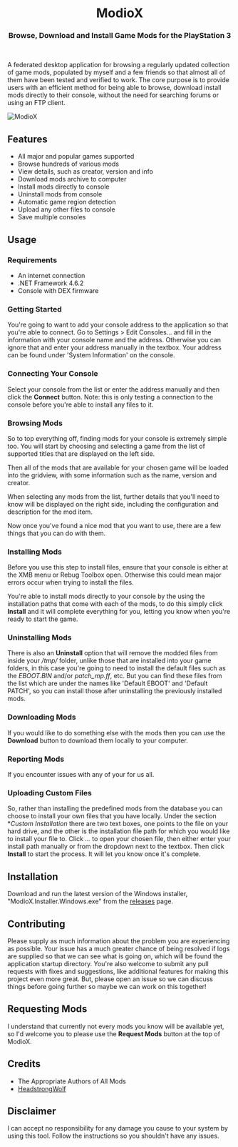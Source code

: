 <h1 align="center">ModioX</h1>

<h3 align="center">Browse, Download and Install Game Mods for the PlayStation 3</h3>
<div align="center">
</div>
<br />

A federated desktop application for browsing a regularly updated collection of game mods, populated by myself and a few friends so that almost all of them have been tested and verified to work. The core purpose is to provide users with an efficient method for being able to browse, download install mods directly to their console, without the need for searching forums or using an FTP client. 

![ModioX](https://github.com/wh1ter0se-x/ModioX/blob/master/Images/Screenshot1.png?raw=true) 

## Features
* All major and popular games supported
* Browse hundreds of various mods
* View details, such as creator, version and info
* Download mods archive to computer
* Install mods directly to console
* Uninstall mods from console
* Automatic game region detection
* Upload any other files to console
* Save multiple consoles

## Usage

### Requirements
* An internet connection
* .NET Framework 4.6.2
* Console with DEX firmware

### Getting Started
You're going to want to add your console address to the application so that you're able to connect. Go to Settings > Edit Consoles... and fill in the information with your console name and the address. Otherwise you can ignore that and enter your address manually in the textbox. Your address can be found under 'System Information' on the console.

### Connecting Your Console
Select your console from the list or enter the address manually and then click the **Connect** button. Note: this is only testing a connection to the console before you're able to install any files to it.

### Browsing Mods
So to top everything off, finding mods for your console is extremely simple too. You will start by choosing and selecting a game from the list of supported titles that are displayed on the left side.

Then all of the mods that are available for your chosen game will be loaded into the gridview, with some information such as the name, version and creator.

When selecting any mods from the list, further details that you'll need to know will be displayed on the right side, including the configuration and description for the mod item. 

Now once you've found a nice mod that you want to use, there are a few things that you can do with them.

### Installing Mods
Before you use this step to install files, ensure that your console is either at the XMB menu or Rebug Toolbox open. Otherwise this could mean major errors occur when trying to install the files. 

You're able to install mods directly to your console by the using the installation paths that come with each of the mods, to do this simply click **Install** and it will complete everything for you, letting you know when you're ready to start the game.

### Uninstalling Mods
There is also an **Uninstall** option that will remove the modded files from inside your _/tmp/_ folder, unlike those that are installed into your game folders, in this case you're going to need to install the default files such as the _EBOOT.BIN_ and/or _patch_mp.ff_, etc. But you can find these files from the list which are under the names like 'Default EBOOT' and 'Default PATCH', so you can install those after uninstalling the previously installed mods.

### Downloading Mods
If you would like to do something else with the mods then you can use the **Download** button to download them locally to your computer.

### Reporting Mods
If you encounter issues with any of your for us all.

### Uploading Custom Files
So, rather than installing the predefined mods from the database you can choose to install your own files that you have locally. Under the section **Custom Installation* there are two text boxes, one points to the file on your hard drive, and the other is the installation file path for which you would like to install your file to. Click _..._  to  open your chosen file, then either enter your install path manually or from the dropdown next to the textbox. Then click **Install** to start the process. It will let you know once it's complete.

## Installation
Download and run the latest version of the Windows installer, "ModioX.Installer.Windows.exe" from the [releases](https://github.com/wh1ter0se-x/ModioX/releases/latest) page.

## Contributing
Please supply as much information about the problem you are experiencing as possible. Your issue has a much greater chance of being resolved if logs are supplied so that we can see what is going on, which will be found the application startup directory. You're also welcome to submit any pull requests with fixes and suggestions, like additional features for making this project even more great. But, please open an issue so we can discuss things before going further so maybe we can work on this together!

## Requesting Mods
I understand that currently not every mods you know will be available yet, so I'd welcome you to please use the **Request Mods** button at the top of ModioX.

## Credits
- The Appropriate Authors of All Mods
- [HeadstrongWolf](https://github.com/headstrongwolf)

## Disclaimer
I can accept no responsibility for any damage you cause to your system by using this tool. Follow the instructions so you shouldn't have any issues.
